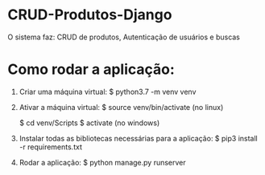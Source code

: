 # CRUD-Produtos-Django
O sistema faz: CRUD de produtos, Autenticação de usuários e buscas

# Como rodar a aplicação:

1. Criar uma máquina virtual:
	$ python3.7 -m venv venv

2. Ativar a máquina virtual:
	$ source venv/bin/activate (no linux)
	
	$ cd venv/Scripts
	$ activate (no windows)

3. Instalar todas as bibliotecas necessárias para a aplicação:
	$ pip3 install -r requirements.txt

4. Rodar a aplicação:
	$ python manage.py runserver
